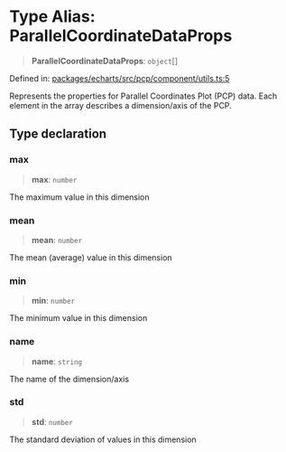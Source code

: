 # Type Alias: ParallelCoordinateDataProps

> **ParallelCoordinateDataProps**: `object`[]

Defined in: [packages/echarts/src/pcp/component/utils.ts:5](https://github.com/GeoDaCenter/openassistant/blob/7dec66552ed2da789768e26aca21ecb2918b5d3b/packages/echarts/src/pcp/component/utils.ts#L5)

Represents the properties for Parallel Coordinates Plot (PCP) data.
Each element in the array describes a dimension/axis of the PCP.

## Type declaration

### max

> **max**: `number`

The maximum value in this dimension

### mean

> **mean**: `number`

The mean (average) value in this dimension

### min

> **min**: `number`

The minimum value in this dimension

### name

> **name**: `string`

The name of the dimension/axis

### std

> **std**: `number`

The standard deviation of values in this dimension
